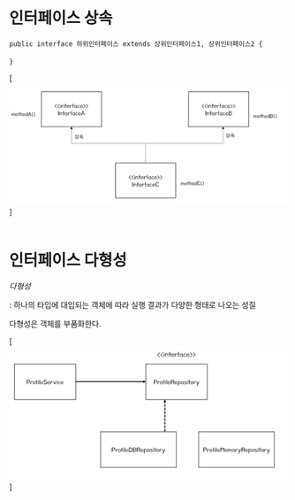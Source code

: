 # 인터페이스 상속 #

```
public interface 하위인터페이스 extends 상위인터페이스1, 상위인터페이스2 {

}
```
[![인터페이스 상속](Java\src\dailyquiz\Feb05\Untitled.png)]
<br><br>

# 인터페이스 다형성 #
*다형성* <p>: 하나의 타입에 대입되는 객체에 따라 실행 결과가 다양한 형태로 나오는 성질</p>
<p>다형성은 객체를 부품화한다.</p>

[![인터페이스 다형성](Java\src\dailyquiz\Feb05\Untitled(1).png)]


